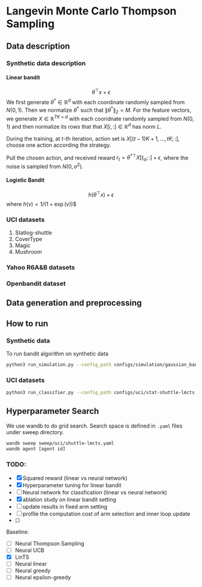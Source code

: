 # Langevin Monte Carlo Thompson Sampling


## Data description

### Synthetic data description

#### Linear bandit

$$\theta^\top x + \epsilon$$
We first generate $\theta^*\in\mathbb{R}^d$ with each coordinate randomly sampled from $N(0,1)$. Then we normalize $\theta^*$ such that $\|\theta^*\|_2=M$. For the feature vectors, we generate $X\in\mathbb{R}^{TK\times d}$ with each cooridnate randomly sampled from $N(0,1)$ and then normalize its rows that that $X[i,:]\in\mathbb{R}^d$ has norm $L$. 

During the training, at $t$-th iteration, action set is $X[(t-1)K+1,\ldots, tK; :]$, choose one action according the strategy.

Pull the chosen action, and received reward $r_t=\theta^{*\top}X[t_a;:]+\epsilon$, where the noise is sampled from $N(0,\sigma^2)$.

#### Logistic Bandit

$$h(\theta^\top x) +\epsilon$$ where $h(v)=1/(1+\exp(v))$$

### UCI datasets
1. Statlog-shuttle
2. CoverType
3. Magic
4. Mushroom

### Yahoo R6A&B datasets

### Openbandit dataset

## Data generation and preprocessing 


## How to run 
### Synthetic data
To run bandit algorithm on synthetic data
```bash
python3 run_simulation.py --config_path configs/simulation/gaussian_bandit-linear-LMCTS.yaml --repeat [number of experiments to repeat] --log 
```

### UCI datasets
```bash
python3 run_classifier.py --config_path configs/uci/stat-shuttle-lmcts.yaml --repeat [number of experiments to repeat] --log
```

## Hyperparameter Search
We use wandb to do grid search. Search space is defined in `.yaml` files under sweep directory. 
```bash
wandb sweep sweep/uci/shuttle-lmcts.yaml
wandb agent [agent id]
```

### TODO:
- [x] Squared reward (linear vs neural network)
- [x] Hyperparameter tuning for linear bandit 
- [ ] Neural network for classfication (linear vs neural network)
- [x] ablation study on linear bandit setting
- [ ] update results in fixed arm setting
- [ ] profile the computation cost of arm selection and inner loop update
- [ ] 

Baseline: 
- [ ] Neural Thompson Sampling
- [ ] Neural UCB
- [x] LinTS
- [ ] Neural linear
- [ ] Neural greedy
- [ ] Neural epsilon-greedy
